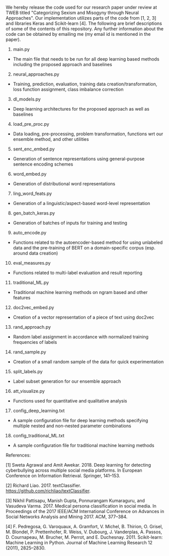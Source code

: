 We hereby release the code used for our research paper under review at TWEB titled "Categorizing Sexism and Misogyny through Neural Approaches". Our implementation utilizes parts of the code from [1, 2, 3] and libraries Keras and Scikit-learn [4]. The following are brief descriptions of some of the contents of this repository. Any further information about the code can be obtained by emailing me (my email id is mentioned in the paper).

1) main.py

- The main file that needs to be run for all deep learning based methods including the proposed approach and baselines

2) neural_approaches.py

- Training, prediction, evaluation, training data creation/transformation, loss function assignment, class imbalance correction

3) dl_models.py

- Deep learning architectures for the proposed approach as well as baselines

4) load_pre_proc.py

- Data loading, pre-processing, problem transformation, functions wrt our ensemble method, and other utilities

5) sent_enc_embed.py

- Generation of sentence representations using general-purpose sentence encoding schemes

6) word_embed.py

- Generation of distributional word representations

7) ling_word_feats.py 

- Generation of a linguistic/aspect-based word-level representation

8) gen_batch_keras.py 

- Generation of batches of inputs for training and testing

9) auto_encode.py

- Functions related to the autoencoder-based method for using unlabeled data and the pre-training of BERT on a domain-specific corpus (esp. around data creation) 

10) eval_measures.py 

- Functions related to multi-label evaluation and result reporting

11) traditional_ML.py 

- Traditional machine learning methods on ngram based and other features

12) doc2vec_embed.py 

- Creation of a vector representation of a piece of text using doc2vec 

13) rand_approach.py 

- Random label assignment in accordance with normalized training frequencies of labels

14) rand_sample.py

- Creation of a small random sample of the data for quick experimentation

15) split_labels.py

- Label subset generation for our ensemble approach

16) att_visualize.py

- Functions used for quantitative and qualitative analysis

17) config_deep_learning.txt

- A sample configuration file for deep learning methods specifying multiple nested and non-nested parameter combinations

18) config_traditional_ML.txt

- A sample configuration file for traditional machine learning methods

References:

[1] Sweta Agrawal and Amit Awekar. 2018. Deep learning for detecting cyberbullying across multiple social media platforms. In European Conference on Information Retrieval. Springer, 141–153.

[2] Richard Liao. 2017. textClassifier. https://github.com/richliao/textClassifier.

[3] Nikhil Pattisapu, Manish Gupta, Ponnurangam Kumaraguru, and Vasudeva Varma. 2017. Medical persona classification in social media. In Proceedings of the 2017 IEEE/ACM International Conference on Advances in Social Networks Analysis and Mining 2017. ACM, 377–384.

[4] F. Pedregosa, G. Varoquaux, A. Gramfort, V. Michel, B. Thirion, O. Grisel, M. Blondel, P. Prettenhofer, R. Weiss, V. Dubourg, J. Vanderplas, A. Passos, D. Cournapeau, M. Brucher, M. Perrot, and E. Duchesnay. 2011. Scikit-learn: Machine Learning in Python. Journal of Machine Learning Research 12 (2011), 2825–2830.
